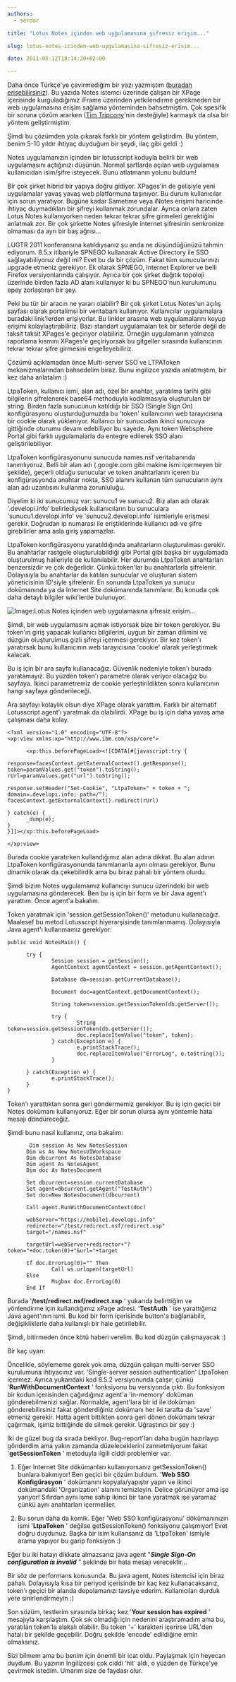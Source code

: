 ```yaml
---
authors:
  - serdar

title: "Lotus Notes içinden web uygulamasına şifresiz erişim..."

slug: lotus-notes-icinden-web-uygulamasina-sifresiz-erisim...

date: 2011-05-12T18:14:20+02:00

---
```


Daha önce Türkçe'ye çevirmediğim bir yazı yazmıştım ([buradan erişebilirsiniz](http://lotusnotus.com/lotusnotus_en.nsf/dx/http-authentication-from-xpinc-got-help-found-bug-worked-around.htm)). Bu yazıda Notes istemci üzerinde çalışan bir XPage içerisinde kurguladığımız iFrame üzerinden yetkilendirme gerekmeden bir web uygulamasına erişim sağlama yönteminden bahsetmiştim. Çok spesifik bir soruna çözüm ararken ([Tim Tripcony](http://www.timtripcony.com/)'nin desteğiyle) karmaşık da olsa bir yöntem geliştirmiştim.

Şimdi bu çözümden yola çıkarak farklı bir yöntem geliştirdim. Bu yöntem, benim 5-10 yıldır ihtiyaç duyduğum bir şeydi, ilaç gibi geldi :)

Notes uygulamanızın içinden bir lotusscript koduyla belirli bir web uygulamasını açtığınızı düşünün. Normal şartlarda açılan web uygulaması kullanıcıdan isim/şifre isteyecek. Bunu atlatmanın yolunu buldum!
<!-- more -->
Bir çok şirket hibrid bir yapıya doğru gidiyor. XPages'in de gelişiyle yeni uygulamalar yavaş yavaş web platformuna taşınıyor. Bu durum kullanıcılar için sorun yaratıyor. Bugüne kadar Sametime veya iNotes erişimi haricinde ihtiyaç duymadıkları bir şifreyi kullanmak zorundalar. Ayrıca onlara zaten Lotus Notes kullanıyorken neden tekrar tekrar şifre girmeleri gerektiğini anlatmak zor. Bir çok şirkette Notes şifresiyle internet şifresinin senkronize olmaması da ayrı bir baş ağrısı...

LUGTR 2011 konferansına katıldıysanız şu anda ne düşündüğünüzü tahmin ediyorum. 8.5.x itibariyle SPNEGO kullanarak Active Directory ile SSO sağlayabiliyoruz değil mi? Evet bu da bir çözüm. Fakat tüm sunucularınızı upgrade etmeniz gerekiyor. Ek olarak SPNEGO, Internet Explorer ve belli Firefox versiyonlarında çalışıyor. Ayrıca bir çok şirket dağıtık topoloji üzerinde birden fazla AD alanı kullanıyor ki bu SPNEGO'nun kurulumunu epey zorlaştıran bir şey.

Peki bu tür bir aracın ne yararı olabilir? Bir çok şirket Lotus Notes'un açılış sayfası olarak portalimsi bir veritabanı kullanıyor. Kullanıcılar uygulamalara buradaki link'lerden erişiyorlar. Bu linkler arasına web uygulamalarını koyup erişimi kolaylaştırabiliriz. Bazı standart uygulamaları tek bir seferde değil de taksit taksit XPages'e geçiriyor olabiliriz. Örneğin uygulamanın yalnızca raporlama kısmını XPages'e geçiriyorsak bu gitgeller sırasında kullanıcının tekrar tekrar şifre girmesini engelleyebiliriz.

Çözümü açıklamadan önce Multi-server SSO ve LTPAToken mekanizmalarından bahsedelim biraz. Bunu ingilizce yazıda anlatmıştım, bir kez daha anlatalım :)

LtpaToken, kullanıcı ismi, alan adı, özel bir anahtar, yaratılma tarihi gibi bilgilerin şifrelenerek base64 methoduyla kodlamasıyla oluşturulan bir string. Birden fazla sunucunun katıldığı bir SSO (Single Sign On) konfigürasyonu oluşturduğumuzda bu 'token' kullanıcının web tarayıcısına bir cookie olarak yükleniyor. Kullanıcı bir sunucudan ikinci sunucuya gittiğinde oturumu devam edebiliyor bu sayede. Aynı token Websphere Portal gibi farklı uygulamalarla da entegre edilerek SSO alanı geliştirilebiliyor.

LtpaToken konfigürasyonunu sunucuda names.nsf veritabanında tanımlıyoruz. Belli bir alan adı (.google.com gibi makine ismi içermeyen bir şekilde), geçerli olduğu sunucular ve token anahtarlarını içeren bu konfigürasyonda anahtar nokta, SSO alanını kullanan tüm sunucuların aynı alan adı uzantısını kullanma zorunluluğu.

Diyelim ki iki sunucumuz var: sunucu1 ve sunucu2. Biz alan adı olarak '.developi.info' belirlediysek kullanıcıların bu sunuculara 'sunucu1.developi.info' ve 'sunucu2.developi.info' isimleriyle erişmesi gerekir. Doğrudan ip numarası ile eriştiklerinde kullanıcı adı ve şifre girebilirler ama asla giriş yapamazlar.

LtpaToken konfigürasyonu yaratıldığında anahtarların oluşturulması gerekir. Bu anahtarlar rastgele oluşturulabildiği gibi Portal gibi başka bir uygulamada oluşturulmuş halleriyle de kullanılabilir. Her durumda LtpaToken anahtarları benzersizdir ve çok değerlidir. Çünkü token'lar bu anahtarlarla şifrelenir. Dolayısıyla bu anahtarlar da katılan sunucular ve oluşturan sistem yöneticisinin ID'siyle şifrelenir. En sonunda LtpaToken ya sunucu dokümanında ya da Internet Site dokümanında tanımlanır. Bu konuda çok daha detaylı bilgiler wiki'lerde bulunuyor.

![Image:Lotus Notes içinden web uygulamasına şifresiz erişim...](../../images/imported/lotus-notes-icinden-web-uygulamasina-sifresiz-erisim-M2.gif)

Şimdi, bir web uygulamasını açmak istiyorsak bize bir token gerekiyor. Bu token'ın giriş yapacak kullanıcı bilgilerini, uygun bir zaman dilimini ve düzgün oluşturulmuş gizli şifreyi içermesi gerekiyor. Bir kez token'ı yaratırsak bunu kullanıcının web tarayıcısına 'cookie' olarak yerleştirmek kalacak.

Bu iş için bir ara sayfa kullanacağız. Güvenlik nedeniyle token'ı burada yaratamayız. Bu yüzden token'ı parametre olarak veriyor olacağız bu sayfaya. İkinci parametremiz de cookie yerleştirildikten sonra kullanıcının hangi sayfaya gönderileceği.

Ara sayfayı kolaylık olsun diye XPage olarak yarattım. Farklı bir alternatif Lotusscript agent'ı yaratmak da olabilirdi. XPage bu iş için daha yavaş ama çalışması daha kolay.

```
<?xml version="1.0" encoding="UTF-8"?>
<xp:view xmlns:xp="http://www.ibm.com/xsp/core">

      <xp:this.beforePageLoad><![CDATA[#{javascript:try {

response=facesContext.getExternalContext().getResponse();
token=paramValues.get("token").toString();
rUrl=paramValues.get("url").toString();

response.setHeader("Set-Cookie", "LtpaToken=" + token + "; domain=.developi.info; path=/");
facesContext.getExternalContext().redirect(rUrl)

} catch(e) {
      _dump(e);
}
}]]></xp:this.beforePageLoad>

</xp:view>
```


Burada cookie yaratırken kullandığımız alan adına dikkat. Bu alan adının LtpaToken konfigürasyonunda tanımlananla aynı olması gerekiyor. Bunu dinamik olarak da çekebilirdik ama bu biraz pahalı bir yöntem olurdu.

Şimdi bizim Notes uygulamamız kullanıcıyı sunucu üzerindeki bir web uygulamasına gönderecek. Ben bu iş için bir form ve bir Java agent'ı yarattım. Önce agent'a bakalım.

Token yaratmak için 'session.getSessionToken()' metodunu kullanacağız. Maalesef bu metod Lotusscript hiyerarşisinde tanımlanmamış. Dolayısıyla Java agent'ı kullanmamız gerekiyor:

```
public void NotesMain() {

      try {
              Session session = getSession();
              AgentContext agentContext = session.getAgentContext();
       
              Database db=session.getCurrentDatabase();

              Document doc=agentContext.getDocumentContext();
       
              String token=session.getSessionToken(db.getServer());
       
              try {
                      String token=session.getSessionToken(db.getServer());
                      doc.replaceItemValue("token", token);
              } catch(Exception e) {
                      e.printStackTrace();
                      doc.replaceItemValue("ErrorLog", e.toString());
              }          
       
      } catch(Exception e) {
              e.printStackTrace();
      }
}
```


Token'ı yarattıktan sonra geri göndermemiz gerekiyor. Bu iş için geçici bir Notes dokümanı kullanıyoruz. Eğer bir sorun olursa aynı yöntemle hata mesajı döndüreceğiz.

Şimdi bunu nasıl kullanırız, ona bakalım:

```
       Dim session As New NotesSession
      Dim ws As New NotesUIWorkspace        
      Dim dbcurrent As NotesDatabase
      Dim agent As NotesAgent
      Dim doc As NotesDocument
     
      Set dbcurrent=session.currentDatabase
      Set agent=dbcurrent.getAgent("TestAuth")
      Set doc=New NotesDocument(dbcurrent)
     
      Call agent.RunWithDocumentContext(doc)
     
      webServer="https://mobile1.developi.info"
      redirector="/test/redirect.nsf/redirect.xsp"
      target="/names.nsf"
     
      targetUrl=webServer+redirector+"?token="+doc.token(0)+"&url="+target
     
      If doc.ErrorLog(0)="" Then
              Call ws.urlopen(targetUrl)                
      Else
              Msgbox doc.ErrorLog(0)        
      End If
```


Burada '**/test/redirect.nsf/redirect.xsp** ' yukarıda belirttiğim ve yönlendirme için kullandığımız xPage adresi. '**TestAuth** ' ise yarattığımız Java agent'ının ismi. Bu kod bir form içerisinde button'a bağlanabilir, değişikliklerle daha kullanışlı bir hale getirilebilir.

Şimdi, bitirmeden önce kötü haberi verelim. Bu kod düzgün çalışmayacak :)

Bir kaç uyarı:

Öncelikle, söylememe gerek yok ama, düzgün çalışan multi-server SSO kurulumuna ihtiyacınız var. 'Single-server session authentication' LtpaToken içermez. Ayrıca yukarıdaki kod 8.5.2 versiyonunda çalışır, çünkü '**RunWithDocumentContext** ' fonksiyonu bu versiyonda çıktı. Bu fonksiyon bir kodun içerisinden çağırdığınız agent'a 'in-memory' doküman gönderebilmenizi sağlar. Normalde, agent'lara bir id ile doküman gönderebilirsiniz fakat gönderdiğiniz dokümanı her iki tarafta da 'save' etmeniz gerekir. Hatta agent bittikten sonra geri dönen dokümanı tekrar çağırmak, işimiz bittiğinde de silmek gerekir. Uğraştırıcı bir şey :)

İki de güzel bug da sırada bekliyor. Bug-report'ları daha bugün hazırlayıp gönderdim ama yakın zamanda düzeleceklerini zannetmiyorum fakat '**getSessionToken** ' metoduyla ilgili ciddi problemler var.

1. Eğer Internet Site dökümanları kullanıyorsanız getSessionToken() bunlara bakmıyor! Ben geçici bir çözüm buldum. '**Web SSO Konfigürasyon** ' dokümanını kopyala/yapıştır yapın ve ikinci dokümandaki 'Organization' alanını temizleyin. Delice görünüyor ama işe yarıyor! Sıfırdan aynı isme sahip ikinci bir tane yaratmak işe yaramaz çünkü aynı anahtarları içermeliler.

2. Bu sorun daha da komik. Eğer 'Web SSO konfigürasyonu' dökümanınızın ismi '**LtpaToken** ' değilse getSessionToken() fonksiyonu çalışmıyor! Evet doğru duydunuz. Başka bir isim kullansanız da 'LtpaToken' ismiyle arama yapıyor bu garip fonksiyon :)

Eğer bu iki hatayı dikkate almazsanız java agent "***Single Sign-On configuration is invalid*** " şeklinde bir hata mesajı verecektir...

Bir söz de performans konusunda. Bu java agent, Notes istemcisi için biraz pahalı. Dolayısıyla kısa bir periyod içerisinde bir kaç kez kullanacaksanız, token'ı geçici bir alanda depolamanızı tavsiye ederim. Kullanıcıları durduk yere sinirlendirmeyin :)

Son sözüm, testlerim sırasında birkaç kez '**Your session has expired** ' mesajıyla karşılaştım. Çok sık olmadığı için nedenini araştıramadım ama bu, yaratılan token'la alakalı olabilir. Bu token '+' karakteri içerirse URL'den hatalı bir şekilde geçebilir. Doğru şekilde 'encode' edildiğine emin olmalısınız.

Sizi bilmem ama bu benim için önemli bir icat oldu. Paylaşmak için heyecan duydum. Bu yazının İngilizcesi çok ciddi 'hit' aldı, o yüzden de Türkçe'ye çevirmek istedim. Umarım size de faydası olur.
